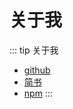 # 关于我

::: tip 关于我

- [github](https://github.com/xxxsjan)
- [简书](https://www.jianshu.com/u/2b406a3be47b)
- [npm](https://www.npmjs.com/~xxsjan)
:::
